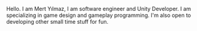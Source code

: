 Hello. I am Mert Yılmaz, I am software engineer and Unity Developer. I am specializing in game design and gameplay programming. I'm also open to developing other small time stuff for fun.
